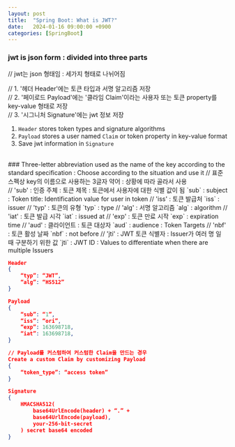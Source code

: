 ```yaml
---
layout: post
title:  "Spring Boot: What is JWT?"
date:   2024-01-16 09:00:00 +0900
categories: [SpringBoot]
---
```


### jwt is json form : divided into three parts   
// jwt는 json 형태임 : 세가지 형태로 나뉘어짐   
   
// 1. '헤더 Header'에는 토큰 타입과 서명 알고리즘 저장   
// 2. '페이로드 Payload'에는 '클라임 Claim'이라는 사용자 또는 토큰 property를 key-value 형태로 저장   
// 3. '시그니처 Signature'에는 jwt 정보 저장   
   
1. `Header` stores token types and signature algorithms   
2. `Payload` stores a user named `Claim` or token property in key-value format   
3. Save jwt information in `Signature`   
   
<br />
### Three-letter abbreviation used as the name of the key according to the standard specification : Choose according to the situation and use it   
// 표준 스펙상 key의 이름으로 사용하는 3글자 약어 : 상황에 따라 골라서 사용   
   
<br />
// 'sub' : 인증 주체 : 토큰 제목 : 토큰에서 사용자에 대한 식별 값이 됨   
`sub` : subject : Token title: Identification value for user in token   
// 'iss' : 토큰 발급처   
`iss` : issuer   
// 'typ' : 토큰의 유형   
`typ` : type   
// 'alg' : 서명 알고리즘   
`alg` : algorithm   
// 'iat' : 토큰 발급 시각   
`iat` : issued at   
// 'exp' : 토큰 만료 시작   
`exp` : expiration time   
// 'aud' : 클라이언트 : 토큰 대상자   
`aud` : audience : Token Targets   
// 'nbf' : 토큰 활성 날짜   
`nbf` : not before   
// 'jti' : JWT 토큰 식별자 : Issuer가 여러 명 일 때 구분하기 위한 값   
`jti` : JWT ID : Values to differentiate when there are multiple Issuers   
   
```json
Header
{
    “typ”: “JWT”,
    “alg”: “HS512”
}

Payload
{
    “sub”: “1”,
    “iss”: “ori”,
    “exp”: 163698718,
    “iat”: 163698718,
}

// Payload를 커스텀하여 커스텀한 Claim을 만드는 경우
Create a custom Claim by customizing Payload
{
    “token_type”: “access token”
}

Signature
{
    HMACSHA512(
        base64UrlEncode(header) + “.” +
        base64UrlEncode(payload),
        your-256-bit-secret
    ) secret base64 encoded
}
```
